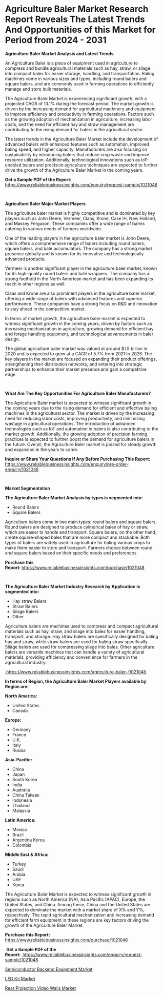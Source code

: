 <p><h1>Agriculture Baler Market Research Report Reveals The Latest Trends And Opportunities of this Market for Period from 2024 - 2031</h1></p><p><strong>Agriculture Baler Market Analysis and Latest Trends</strong></p>
<p><p>An Agriculture Baler is a piece of equipment used in agriculture to compress and bundle agricultural materials such as hay, straw, or silage into compact bales for easier storage, handling, and transportation. Baling machines come in various sizes and types, including round balers and square balers, and are commonly used in farming operations to efficiently manage and store bulk materials.</p><p>The Agriculture Baler Market is experiencing significant growth, with a projected CAGR of 13.1% during the forecast period. The market growth is driven by the increasing demand for agricultural machinery and equipment to improve efficiency and productivity in farming operations. Factors such as the growing adoption of mechanization in agriculture, increasing labor costs, and the need for efficient hay and straw management are contributing to the rising demand for balers in the agricultural sector.</p><p>The latest trends in the Agriculture Baler Market include the development of advanced balers with enhanced features such as automation, improved baling speed, and higher capacity. Manufacturers are also focusing on sustainability by introducing balers that reduce crop waste and improve resource utilization. Additionally, technological innovations such as IoT-enabled balers and precision agriculture techniques are expected to further drive the growth of the Agriculture Baler Market in the coming years.</p></p>
<p><strong>Get a Sample PDF of the Report:&nbsp;</strong> <a href="https://www.reliablebusinessinsights.com/enquiry/request-sample/1021048">https://www.reliablebusinessinsights.com/enquiry/request-sample/1021048</a></p>
<p>&nbsp;</p>
<p><strong>Agriculture Baler Major Market Players</strong></p>
<p><p>The agriculture baler market is highly competitive and is dominated by key players such as John Deere, Vermeer, Claas, Krone, Case IH, New Holland, and Massey Ferguson. These companies offer a wide range of balers catering to various needs of farmers worldwide.</p><p>One of the leading players in the agriculture baler market is John Deere, which offers a comprehensive range of balers including round balers, square balers, and bale accumulators. The company has a strong market presence globally and is known for its innovative and technologically advanced products.</p><p>Vermeer is another significant player in the agriculture baler market, known for its high-quality round balers and bale wrappers. The company has a strong foothold in the North American market and has been expanding its reach in other regions as well.</p><p>Claas and Krone are also prominent players in the agriculture baler market, offering a wide range of balers with advanced features and superior performance. These companies have a strong focus on R&D and innovation to stay ahead in the competitive market.</p><p>In terms of market growth, the agriculture baler market is expected to witness significant growth in the coming years, driven by factors such as increasing mechanization in agriculture, growing demand for efficient hay and forage handling equipment, and technological advancements in baler design.</p><p>The global agriculture baler market was valued at around $1.5 billion in 2020 and is expected to grow at a CAGR of 5.7% from 2021 to 2026. The key players in the market are focused on expanding their product offerings, strengthening their distribution networks, and entering into strategic partnerships to enhance their market presence and gain a competitive edge.</p></p>
<p>&nbsp;</p>
<p><strong>What Are The Key Opportunities For Agriculture Baler Manufacturers?</strong></p>
<p><p>The Agriculture Baler market is expected to witness significant growth in the coming years due to the rising demand for efficient and effective baling machines in the agricultural sector. The market is driven by the increasing need for reducing labor costs, improving productivity, and minimizing wastage in agricultural operations. The introduction of advanced technologies such as IoT and automation in balers is also contributing to the market growth. Additionally, the growing adoption of precision farming practices is expected to further boost the demand for agriculture balers in the future. Overall, the Agriculture Baler market is poised for steady growth and expansion in the years to come.</p></p>
<p><strong>Inquire or Share Your Questions If Any Before Purchasing This Report:</strong> <a href="https://www.reliablebusinessinsights.com/enquiry/pre-order-enquiry/1021048">https://www.reliablebusinessinsights.com/enquiry/pre-order-enquiry/1021048</a></p>
<p>&nbsp;</p>
<p><strong>Market Segmentation</strong></p>
<p><strong>The Agriculture Baler Market Analysis by types is segmented into:</strong></p>
<p><ul><li>Round Balers</li><li>Square Balers</li></ul></p>
<p><p>Agriculture balers come in two main types: round balers and square balers. Round balers are designed to produce cylindrical bales of hay or straw, which are easier to handle and transport. Square balers, on the other hand, create square-shaped bales that are more compact and stackable. Both types of balers are widely used in agriculture for baling various crops to make them easier to store and transport. Farmers choose between round and square balers based on their specific needs and preferences.</p></p>
<p><strong>Purchase this Report:&nbsp;</strong><a href="https://www.reliablebusinessinsights.com/purchase/1021048">https://www.reliablebusinessinsights.com/purchase/1021048</a></p>
<p>&nbsp;</p>
<p><strong>The Agriculture Baler Market Industry Research by Application is segmented into:</strong></p>
<p><ul><li>Hay straw Balers</li><li>Straw Balers</li><li>Silage Balers</li><li>Other</li></ul></p>
<p><p>Agriculture balers are machines used to compress and compact agricultural materials such as hay, straw, and silage into bales for easier handling, transport, and storage. Hay straw balers are specifically designed for baling hay and straw, while straw balers are used for baling straw specifically. Silage balers are used for compressing silage into bales. Other agriculture balers are versatile machines that can handle a variety of agricultural materials, providing efficiency and convenience for farmers in the agricultural industry.</p></p>
<p><a href="https://www.reliablebusinessinsights.com/agriculture-baler-r1021048">&nbsp;https://www.reliablebusinessinsights.com/agriculture-baler-r1021048</a></p>
<p><strong>In terms of Region, the Agriculture Baler Market Players available by Region are:</strong></p>
<p>
    <p> <strong> North America: </strong>
        <ul>
            <li>United States</li>
            <li>Canada</li>
        </ul>
        </p> 
    <p> <strong> Europe: </strong>
        <ul>
            <li>Germany</li>
            <li>France</li>
            <li>U.K.</li>
            <li>Italy</li>
            <li>Russia</li>
        </ul>
        </p> 
    <p> <strong> Asia-Pacific: </strong>
        <ul>
            <li>China</li>
            <li>Japan</li>
            <li>South Korea</li>
            <li>India</li>
            <li>Australia</li>
            <li>China Taiwan</li>
            <li>Indonesia</li>
            <li>Thailand</li>
            <li>Malaysia</li>
        </ul>
        </p> 
    <p> <strong> Latin America: </strong>
        <ul>
            <li>Mexico</li>
            <li>Brazil</li>
            <li>Argentina Korea</li>
            <li>Colombia</li>
        </ul>
        </p> 
    <p> <strong> Middle East & Africa: </strong>
        <ul>
            <li>Turkey</li>
            <li>Saudi</li>
            <li>Arabia</li>
            <li>UAE</li>
            <li>Korea</li>
        </ul>
    </p>
    </p>
<p><p>The Agriculture Baler Market is expected to witness significant growth in regions such as North America (NA), Asia Pacific (APAC), Europe, the United States, and China. Among these, China and the United States are expected to dominate the market with a market share of X% and Y%, respectively. The rapid agricultural mechanization and increasing demand for efficient farm equipment in these regions are key factors driving the growth of the Agriculture Baler Market.</p></p>
<p><strong>Purchase this Report: </strong><a href="https://www.reliablebusinessinsights.com/purchase/1021048">https://www.reliablebusinessinsights.com/purchase/1021048</a></p>
<p>&nbsp;<strong>Get a Sample PDF of the Report:&nbsp;&nbsp;</strong><a href="https://www.reliablebusinessinsights.com/enquiry/request-sample/1021048">https://www.reliablebusinessinsights.com/enquiry/request-sample/1021048</a></p>
<p><strong></strong></p>
<p><p><a href="https://github.com/jackCarlson644/Market-Research-Report-List-1/blob/main/semiconductor-backend-equipment-market.md">Semiconductor Backend Equipment Market</a></p><p><a href="https://github.com/courtnhaw34343/Market-Research-Report-List-1/blob/main/led-kit-market.md">LED Kit Market</a></p><p><a href="https://github.com/smithy59/Market-Research-Report-List-1/blob/main/rear-projection-video-walls-market.md">Rear Projection Video Walls Market</a></p></p>